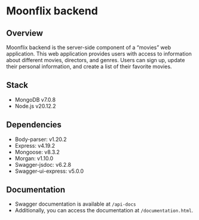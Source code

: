 # Moonflix backend
## Overview
Moonflix backend is the server-side component of a “movies” web application. This web application provides users with access to information about different movies, directors, and genres. Users can sign up, update their personal information, and create a list of their favorite movies.

## Stack
- MongoDB v7.0.8
- Node.js v20.12.2

## Dependencies
- Body-parser: v1.20.2
- Express: v4.19.2
- Mongoose: v8.3.2
- Morgan: v1.10.0
- Swagger-jsdoc: v6.2.8
- Swagger-ui-express: v5.0.0

## Documentation
- Swagger documentation is available at `/api-docs`
- Additionally, you can access the documentation at `/documentation.html`.
